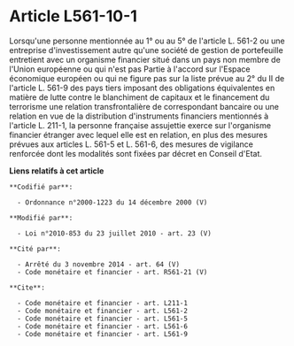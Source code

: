 # Article L561-10-1

Lorsqu'une personne mentionnée au 1° ou au 5° de l'article L. 561-2 ou une entreprise d'investissement autre qu'une société
de gestion de portefeuille entretient avec un organisme financier situé dans un pays non membre de l'Union européenne ou qui
n'est pas Partie à l'accord sur l'Espace économique européen ou qui ne figure pas sur la liste prévue au 2° du II de
l'article L. 561-9 des pays tiers imposant des obligations équivalentes en matière de lutte contre le blanchiment de capitaux
et le financement du terrorisme une relation transfrontalière de correspondant bancaire ou une relation en vue de la
distribution d'instruments financiers mentionnés à l'article L. 211-1, la personne française assujettie exerce sur
l'organisme financier étranger avec lequel elle est en relation, en plus des mesures prévues aux articles L. 561-5 et L.
561-6, des mesures de vigilance renforcée dont les modalités sont fixées par décret en Conseil d'Etat.

**Liens relatifs à cet article**

	**Codifié par**:

	  - Ordonnance n°2000-1223 du 14 décembre 2000 (V)

	**Modifié par**:

	  - Loi n°2010-853 du 23 juillet 2010 - art. 23 (V)

	**Cité par**:

	  - Arrêté du 3 novembre 2014 - art. 64 (V)
	  - Code monétaire et financier - art. R561-21 (V)

	**Cite**:

	  - Code monétaire et financier - art. L211-1
	  - Code monétaire et financier - art. L561-2
	  - Code monétaire et financier - art. L561-5
	  - Code monétaire et financier - art. L561-6
	  - Code monétaire et financier - art. L561-9
